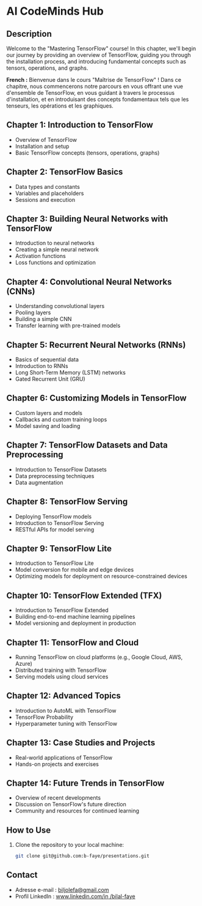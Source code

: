 # AI CodeMinds Hub

## Description

Welcome to the "Mastering TensorFlow" course! In this chapter, we'll begin our journey by providing an overview of TensorFlow, guiding you through the installation process, and introducing fundamental concepts such as tensors, operations, and graphs.

**French :** Bienvenue dans le cours "Maîtrise de TensorFlow" ! Dans ce chapitre, nous commencerons notre parcours en vous offrant une vue d'ensemble de TensorFlow, en vous guidant à travers le processus d'installation, et en introduisant des concepts fondamentaux tels que les tenseurs, les opérations et les graphiques.

## Chapter 1: Introduction to TensorFlow
- Overview of TensorFlow
- Installation and setup
- Basic TensorFlow concepts (tensors, operations, graphs)

## Chapter 2: TensorFlow Basics
- Data types and constants
- Variables and placeholders
- Sessions and execution

## Chapter 3: Building Neural Networks with TensorFlow
- Introduction to neural networks
- Creating a simple neural network
- Activation functions
- Loss functions and optimization

## Chapter 4: Convolutional Neural Networks (CNNs)
- Understanding convolutional layers
- Pooling layers
- Building a simple CNN
- Transfer learning with pre-trained models

## Chapter 5: Recurrent Neural Networks (RNNs)
- Basics of sequential data
- Introduction to RNNs
- Long Short-Term Memory (LSTM) networks
- Gated Recurrent Unit (GRU)

## Chapter 6: Customizing Models in TensorFlow
- Custom layers and models
- Callbacks and custom training loops
- Model saving and loading

## Chapter 7: TensorFlow Datasets and Data Preprocessing
- Introduction to TensorFlow Datasets
- Data preprocessing techniques
- Data augmentation

## Chapter 8: TensorFlow Serving
- Deploying TensorFlow models
- Introduction to TensorFlow Serving
- RESTful APIs for model serving

## Chapter 9: TensorFlow Lite
- Introduction to TensorFlow Lite
- Model conversion for mobile and edge devices
- Optimizing models for deployment on resource-constrained devices

## Chapter 10: TensorFlow Extended (TFX)
- Introduction to TensorFlow Extended
- Building end-to-end machine learning pipelines
- Model versioning and deployment in production

## Chapter 11: TensorFlow and Cloud
- Running TensorFlow on cloud platforms (e.g., Google Cloud, AWS, Azure)
- Distributed training with TensorFlow
- Serving models using cloud services

## Chapter 12: Advanced Topics
- Introduction to AutoML with TensorFlow
- TensorFlow Probability
- Hyperparameter tuning with TensorFlow

## Chapter 13: Case Studies and Projects
- Real-world applications of TensorFlow
- Hands-on projects and exercises

## Chapter 14: Future Trends in TensorFlow
- Overview of recent developments
- Discussion on TensorFlow's future direction
- Community and resources for continued learning

## How to Use

1. Clone the repository to your local machine:

   ```bash
   git clone git@github.com:b-faye/presentations.git

## Contact
* Adresse e-mail : [biljolefa@gmail.com](biljolefa@gmail.com)
* Profil LinkedIn : [www.linkedin.com/in /bilal-faye](www.linkedin.com/in/bilal-faye)
